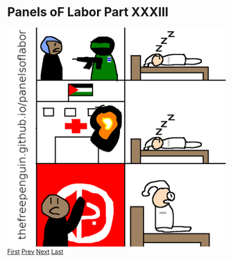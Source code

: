 # Panels oF Labor Part XXXIII
![](images/33.png)
[First](1.md) [Prev](32.md) [Next](34.md) [Last](last.md)
